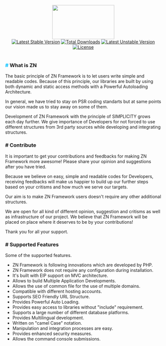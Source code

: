 <p align="center">
	<img width="200" height="110" src="https://cloud.teslaerp.com/tesla/Application/Resources/Uploads/znframework/gallery/zn/1513281205_logosmall.png">
	<br>
	<a href="https://packagist.org/packages/znframework/multi-edition" rel="nofollow"><img src="https://camo.githubusercontent.com/d5ca72f952ddb3be7f0bda2c4d2de36d452cee29/68747470733a2f2f706f7365722e707567782e6f72672f7a6e6672616d65776f726b2f6d756c74692d65646974696f6e2f762f737461626c65" alt="Latest Stable Version" data-canonical-src="https://poser.pugx.org/znframework/multi-edition/v/stable" style="max-width:100%;"></a>
	<a href="https://packagist.org/packages/znframework/multi-edition" rel="nofollow"><img src="https://camo.githubusercontent.com/5b6af9949d0e62d6880d804275949a4cd7692660/68747470733a2f2f706f7365722e707567782e6f72672f7a6e6672616d65776f726b2f6d756c74692d65646974696f6e2f646f776e6c6f616473" alt="Total Downloads" data-canonical-src="https://poser.pugx.org/znframework/multi-edition/downloads" style="max-width:100%;"></a>
	<a href="https://packagist.org/packages/znframework/multi-edition" rel="nofollow"><img src="https://camo.githubusercontent.com/ab2df02dbf19412bb2f8503082487a18fa58b91c/68747470733a2f2f706f7365722e707567782e6f72672f7a6e6672616d65776f726b2f6d756c74692d65646974696f6e2f762f756e737461626c65" alt="Latest Unstable Version" data-canonical-src="https://poser.pugx.org/znframework/multi-edition/v/unstable" style="max-width:100%;"></a>
	<a href="https://packagist.org/packages/znframework/multi-edition" rel="nofollow"><img src="https://camo.githubusercontent.com/13cdfe8936fc10ca01dc0f00342e269d91358267/68747470733a2f2f706f7365722e707567782e6f72672f7a6e6672616d65776f726b2f6d756c74692d65646974696f6e2f6c6963656e7365" alt="License" data-canonical-src="https://poser.pugx.org/znframework/multi-edition/license" style="max-width:100%;"></a>
	<br>
	<br>
</p>

<h3><span style="color:#00BFFF">#</span> What is ZN</h3>

<p>
The basic principle of ZN Framework is to let users write simple and readable codes. Because of this principle, our libraries are built by using both dynamic and static access methods with a Powerful Autoloading Architecture.

In general, we have tried to stay on PSR coding standarts but at same points our vision made us to stay away on some of them.

Development of ZN Framework with the principle of SIMPLICITY grows each day further. We give importance of Developers for not forced to use different structures from 3rd party sources while developing and integrating structures.
</p>

<h3># Contribute</h3>

<p>
It is important to get your contributions and feedbacks for making ZN Framework more awesome! Please share your opinion and suggestions after you have tried.

Because we believe on easy, simple and readable codes for Developers, receiving feedbacks will make us happier to build up our further steps based on your critisms and how much we serve our targets.

Our aim is to make ZN Framework users doesn't require any other additional structures.

We are open for all kind of different opinion, suggestion and critisms as well as infrastructure of our project. We believe that ZN Framework will be placed on place where it deserves to be by your contributions!

Thank you for all your support.
</p>

<h3># Supported Features</h3>

<p>Some of the supported features.</p>

<p>
<ul>
<li>ZN Framework is following innovations which are developed by PHP.</li>
<li>ZN Framework does not require any configuration during installation.</li>
<li>It's built with EIP support on MVC architecture.</li>
<li>Allows to build Multiple Application Developments.</li>
<li>Allows the use of common file for the use of multiple domains.</li>
<li>Compatible with different hosting accounts.</li>
<li>Supports SEO Friendly URL Structure.</li>
<li>Provides Powerful Auto Loading.</li>
<li>Provides easy access to libraries without "include" requirement.</li>
<li>Supports a large number of different database platforms.</li>
<li>Provides Multilingual development.</li>
<li>Written on "camel Case" notation.</li>
<li>Manipulation and integration processes are easy.</li>
<li>Provides enhanced security measures.</li>
<li>Allows the command console submissions.</li>
</ul>
</p>